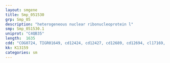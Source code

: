 ```yaml
---
layout: smgene
title: Smp_051530
grp: Smp_05
description: "heterogeneous nuclear ribonucleoprotein l"
smp: Smp_051530.1
uniprot: "C4QB35"
length:  1635
cdd: "COG0724, TIGR01649, cd12424, cd12427, cd12689, cd12694, cl17169, pfam13893, pfam14259, smart00360"
kk: K13159
categories: sm
---
```


